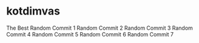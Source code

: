 # kotdimvas
The Best
Random Commit 1
Random Commit 2
Random Commit 3
Random Commit 4
Random Commit 5
Random Commit 6
Random Commit 7
